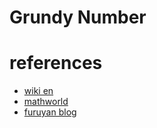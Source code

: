 # Grundy Number


# references
- [wiki en](https://en.wikipedia.org/wiki/Grundy_number)
- [mathworld](https://mathworld.wolfram.com/Grundy-SpragueNumber.html)
- [furuyan blog](https://www.creativ.xyz/grundy-number-1065/)